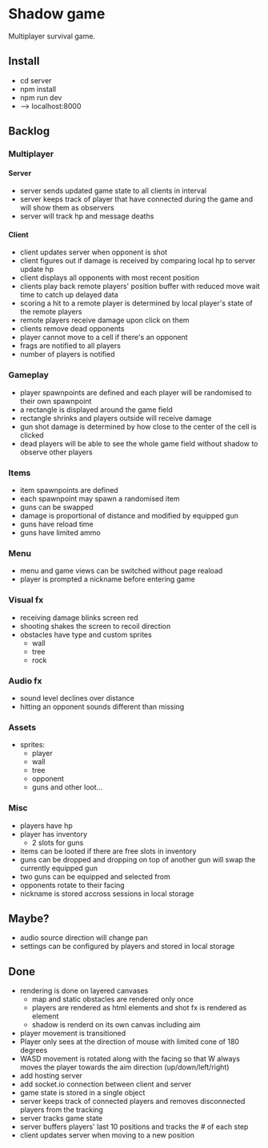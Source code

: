 # Shadow game

Multiplayer survival game.

## Install

- cd server
- npm install
- npm run dev
- --> localhost:8000

## Backlog

### Multiplayer

#### Server

- server sends updated game state to all clients in interval
- server keeps track of player that have connected during the game and will show them as observers
- server will track hp and message deaths

#### Client

- client updates server when opponent is shot
- client figures out if damage is received by comparing local hp to server update hp
- client displays all opponents with most recent position
- clients play back remote players' position buffer with reduced move wait time to catch up delayed data
- scoring a hit to a remote player is determined by local player's state of the remote players
- remote players receive damage upon click on them
- clients remove dead opponents
- player cannot move to a cell if there's an opponent
- frags are notified to all players
- number of players is notified

### Gameplay

- player spawnpoints are defined and each player will be randomised to their own spawnpoint
- a rectangle is displayed around the game field
- rectangle shrinks and players outside will receive damage
- gun shot damage is determined by how close to the center of the cell is clicked
- dead players will be able to see the whole game field without shadow to observe other players

### Items

- item spawnpoints are defined
- each spawnpoint may spawn a randomised item
- guns can be swapped
- damage is proportional of distance and modified by equipped gun
- guns have reload time
- guns have limited ammo

### Menu

- menu and game views can be switched without page reaload
- player is prompted a nickname before entering game

### Visual fx

- receiving damage blinks screen red
- shooting shakes the screen to recoil direction
- obstacles have type and custom sprites
  - wall
  - tree
  - rock

### Audio fx

- sound level declines over distance
- hitting an opponent sounds different than missing

### Assets

- sprites:
  - player
  - wall
  - tree
  - opponent
  - guns and other loot...

### Misc

- players have hp
- player has inventory
  - 2 slots for guns
- items can be looted if there are free slots in inventory
- guns can be dropped and dropping on top of another gun will swap the currently equipped gun
- two guns can be equipped and selected from
- opponents rotate to their facing
- nickname is stored accross sessions in local storage

## Maybe?

- audio source direction will change pan
- settings can be configured by players and stored in local storage

## Done

- rendering is done on layered canvases
  - map and static obstacles are rendered only once
  - players are rendered as html elements and shot fx is rendered as element
  - shadow is renderd on its own canvas including aim
- player movement is transitioned
- Player only sees at the direction of mouse with limited cone of 180 degrees
- WASD movement is rotated along with the facing so that W always moves the player towards the aim direction (up/down/left/right)
- add hosting server
- add socket.io connection between client and server
- game state is stored in a single object
- server keeps track of connected players and removes disconnected players from the tracking
- server tracks game state
- server buffers players' last 10 positions and tracks the # of each step
- client updates server when moving to a new position
